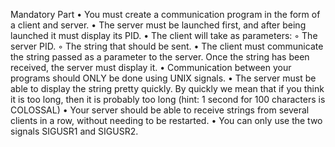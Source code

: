 Mandatory Part
• You must create a communication program in the form of a client and server.
• The server must be launched first, and after being launched it must display its PID.
• The client will take as parameters:
◦ The server PID.
◦ The string that should be sent.
• The client must communicate the string passed as a parameter to the server. Once
the string has been received, the server must display it.
• Communication between your programs should ONLY be done using UNIX signals.
• The server must be able to display the string pretty quickly. By quickly we mean
that if you think it is too long, then it is probably too long (hint: 1 second for 100
characters is COLOSSAL)
• Your server should be able to receive strings from several clients in a row, without
needing to be restarted.
• You can only use the two signals SIGUSR1 and SIGUSR2.
